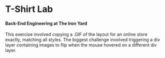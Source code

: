# T-Shirt Lab
#### Back-End Engineering at The Iron Yard

This exercise involved copying a .GIF of the layout for an online store exactly, matching all styles. The biggest challenge involved triggering a div layer containing images to flip when the mouse hovered on a different div layer.
